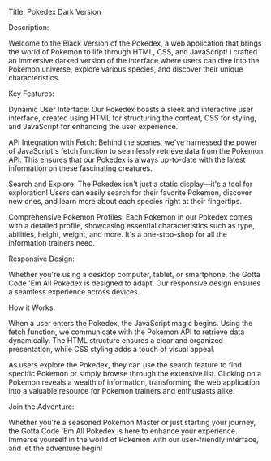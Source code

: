 Title: Pokedex Dark Version

Description:

Welcome to the Black Version of the Pokedex, a web application that brings the world of Pokemon to life through HTML, CSS, and JavaScript! I crafted an immersive darked
 version of the interface where users can dive into the Pokemon universe, explore various species, and discover their unique characteristics.

Key Features:

Dynamic User Interface: Our Pokedex boasts a sleek and interactive user interface, created using HTML for structuring the content, CSS for styling, and JavaScript for enhancing the user experience.

API Integration with Fetch: Behind the scenes, we've harnessed the power of JavaScript's fetch function to seamlessly retrieve data from the Pokemon API. This ensures that our Pokedex is always up-to-date with the latest information on these fascinating creatures.

Search and Explore: The Pokedex isn't just a static display—it's a tool for exploration! Users can easily search for their favorite Pokemon, discover new ones, and learn more about each species right at their fingertips.

Comprehensive Pokemon Profiles: Each Pokemon in our Pokedex comes with a detailed profile, showcasing essential characteristics such as type, abilities, height, weight, and more. It's a one-stop-shop for all the information trainers need.

Responsive Design:

Whether you're using a desktop computer, tablet, or smartphone, the Gotta Code 'Em All Pokedex is designed to adapt. Our responsive design ensures a seamless experience across devices.

How it Works:

When a user enters the Pokedex, the JavaScript magic begins. Using the fetch function, we communicate with the Pokemon API to retrieve data dynamically. The HTML structure ensures a clear and organized presentation, while CSS styling adds a touch of visual appeal.

As users explore the Pokedex, they can use the search feature to find specific Pokemon or simply browse through the extensive list. Clicking on a Pokemon reveals a wealth of information, transforming the web application into a valuable resource for Pokemon trainers and enthusiasts alike.

Join the Adventure:

Whether you're a seasoned Pokemon Master or just starting your journey, the Gotta Code 'Em All Pokedex is here to enhance your experience. Immerse yourself in the world of Pokemon with our user-friendly interface, and let the adventure begin!